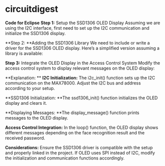 # circuitdigest
**Code for Eclipse**
**Step 1:** Setup the SSD1306 OLED Display
Assuming we are using the I2C interface, first need to set up the I2C communication and initialize the SSD1306 display.

**Step 2: **Adding the SSD1306 Library
We need to include or write a driver for the SSD1306 OLED display. Here’s a simplified version assuming a library is available:

**Step 3:** Integrate the OLED Display in the Access Control System
Modify the access control system to display relevant messages on the OLED display:

**Explanation:
**
**I2C Initialization:** The i2c_init() function sets up the I2C communication on the MAX78000. Adjust the I2C bus and address according to your setup.

**SSD1306 Initialization: **The ssd1306_init() function initializes the OLED display and clears it.

**Displaying Messages: **The display_message() function prints messages to the OLED display.

**Access Control Integration:** In the loop() function, the OLED display shows different messages depending on the face recognition result and the received password.

**Considerations:**
Ensure the SSD1306 driver is compatible with the setup and properly linked in the project.
If OLED uses SPI instead of I2C, modify the initialization and communication functions accordingly.
